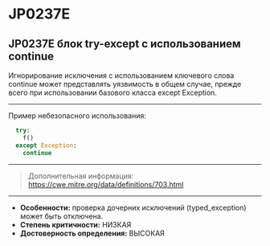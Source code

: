 # JP0237E
## JP0237E блок try-except с использованием continue
Игнорирование исключения с использованием ключевого слова сontinue может
представлять уязвимость в общем случае, прежде всего при использовании
базового класса except Exception.

---
Пример небезопасного использования:
```python linenums="1"
  try:
    f()
  except Exception:
    continue
```
---
> Дополнительная информация:
> <https://cwe.mitre.org/data/definitions/703.html>
---
* __Особенности:__ проверка дочерних исключений (typed_exception) может быть отключена.
* __Степень критичности:__ НИЗКАЯ
* __Достоверность определения:__ ВЫСОКАЯ
